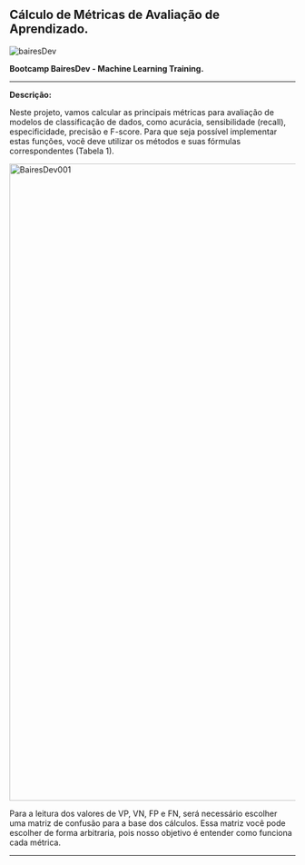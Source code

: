 ## Cálculo de Métricas de Avaliação de Aprendizado.

![bairesDev](https://github.com/user-attachments/assets/148b3cd0-37e3-4f86-91c8-be3b0e7804fc)



**Bootcamp BairesDev - Machine Learning Training.**

---

**Descrição:**

Neste projeto, vamos calcular as principais métricas para avaliação de modelos de classificação de dados, como acurácia, sensibilidade (recall), especificidade, precisão e F-score. Para que seja possível implementar estas funções, você deve utilizar os métodos e suas fórmulas correspondentes (Tabela 1).

<img width="794" height="1123" alt="BairesDev001" src="https://github.com/user-attachments/assets/f0ec3628-c2be-4af7-be28-805d93f26a96" />


Para a leitura dos valores de VP, VN, FP e FN, será necessário escolher uma matriz de confusão para a base dos cálculos. Essa matriz você pode escolher de forma arbitraria, pois nosso objetivo é entender como funciona cada métrica.  

---



